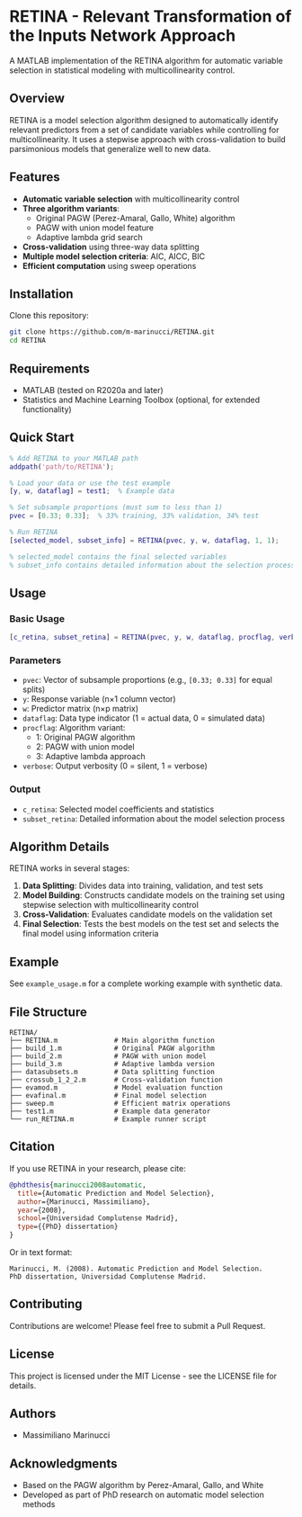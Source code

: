 # RETINA - Relevant Transformation of the Inputs Network Approach

A MATLAB implementation of the RETINA algorithm for automatic variable selection in statistical modeling with multicollinearity control.

## Overview

RETINA is a model selection algorithm designed to automatically identify relevant predictors from a set of candidate variables while controlling for multicollinearity. It uses a stepwise approach with cross-validation to build parsimonious models that generalize well to new data.

## Features

- **Automatic variable selection** with multicollinearity control
- **Three algorithm variants**:
  - Original PAGW (Perez-Amaral, Gallo, White) algorithm
  - PAGW with union model feature
  - Adaptive lambda grid search
- **Cross-validation** using three-way data splitting
- **Multiple model selection criteria**: AIC, AICC, BIC
- **Efficient computation** using sweep operations

## Installation

Clone this repository:
```bash
git clone https://github.com/m-marinucci/RETINA.git
cd RETINA
```

## Requirements

- MATLAB (tested on R2020a and later)
- Statistics and Machine Learning Toolbox (optional, for extended functionality)

## Quick Start

```matlab
% Add RETINA to your MATLAB path
addpath('path/to/RETINA');

% Load your data or use the test example
[y, w, dataflag] = test1;  % Example data

% Set subsample proportions (must sum to less than 1)
pvec = [0.33; 0.33];  % 33% training, 33% validation, 34% test

% Run RETINA
[selected_model, subset_info] = RETINA(pvec, y, w, dataflag, 1, 1);

% selected_model contains the final selected variables
% subset_info contains detailed information about the selection process
```

## Usage

### Basic Usage

```matlab
[c_retina, subset_retina] = RETINA(pvec, y, w, dataflag, procflag, verbose)
```

### Parameters

- `pvec`: Vector of subsample proportions (e.g., `[0.33; 0.33]` for equal splits)
- `y`: Response variable (n×1 column vector)
- `w`: Predictor matrix (n×p matrix)
- `dataflag`: Data type indicator (1 = actual data, 0 = simulated data)
- `procflag`: Algorithm variant:
  - 1: Original PAGW algorithm
  - 2: PAGW with union model
  - 3: Adaptive lambda approach
- `verbose`: Output verbosity (0 = silent, 1 = verbose)

### Output

- `c_retina`: Selected model coefficients and statistics
- `subset_retina`: Detailed information about the model selection process

## Algorithm Details

RETINA works in several stages:

1. **Data Splitting**: Divides data into training, validation, and test sets
2. **Model Building**: Constructs candidate models on the training set using stepwise selection with multicollinearity control
3. **Cross-Validation**: Evaluates candidate models on the validation set
4. **Final Selection**: Tests the best models on the test set and selects the final model using information criteria

## Example

See `example_usage.m` for a complete working example with synthetic data.

## File Structure

```
RETINA/
├── RETINA.m              # Main algorithm function
├── build_1.m             # Original PAGW algorithm
├── build_2.m             # PAGW with union model
├── build_3.m             # Adaptive lambda version
├── datasubsets.m         # Data splitting function
├── crossub_1_2_2.m       # Cross-validation function
├── evamod.m              # Model evaluation function
├── evafinal.m            # Final model selection
├── sweep.m               # Efficient matrix operations
├── test1.m               # Example data generator
└── run_RETINA.m          # Example runner script
```

## Citation

If you use RETINA in your research, please cite:

```bibtex
@phdthesis{marinucci2008automatic,
  title={Automatic Prediction and Model Selection},
  author={Marinucci, Massimiliano},
  year={2008},
  school={Universidad Complutense Madrid},
  type={{PhD} dissertation}
}
```

Or in text format:
```
Marinucci, M. (2008). Automatic Prediction and Model Selection. 
PhD dissertation, Universidad Complutense Madrid.
```

## Contributing

Contributions are welcome! Please feel free to submit a Pull Request.

## License

This project is licensed under the MIT License - see the LICENSE file for details.

## Authors

- Massimiliano Marinucci

## Acknowledgments

- Based on the PAGW algorithm by Perez-Amaral, Gallo, and White
- Developed as part of PhD research on automatic model selection methods